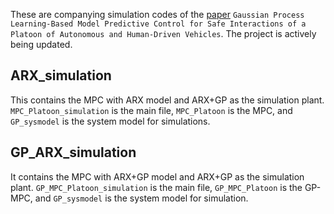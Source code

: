 These are companying simulation codes of the [paper](https://arxiv.org/abs/2211.04665) `Gaussian Process Learning-Based Model Predictive Control for Safe Interactions of a Platoon of Autonomous and Human-Driven Vehicles`. The project is actively being updated. 

## ARX_simulation
This contains the MPC with ARX model and ARX+GP as the simulation plant.
`MPC_Platoon_simulation` is the main file, `MPC_Platoon` is the MPC, and `GP_sysmodel` is the system model for simulations. 

## GP_ARX_simulation
It contains the MPC with ARX+GP model and ARX+GP as the simulation plant.
`GP_MPC_Platoon_simulation` is the main file, `GP_MPC_Platoon` is the GP-MPC, and `GP_sysmodel` is the system model for simulation. 
